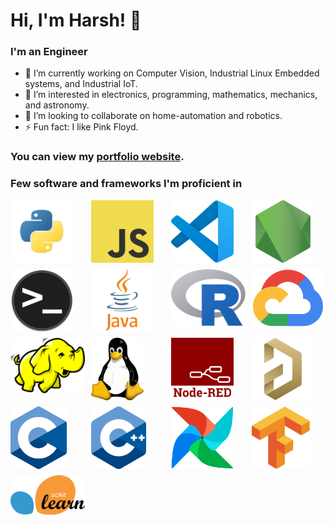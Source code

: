 <!-- <div id="about">

# Hi, I'm Harsh! 👋
<br>

### I'm an Engineer
<br>
- 🌱 I’m currently working on Computer Vision, Industrial Linux Embedded systems, and Industrial IoT.<br>
- 👀 I’m interested in electronics, programming, mathematics, mechanics, and astronomy.<br>
- 🤖 I’m looking to collaborate on home-automation and robotics.<br>
- ⚡ Fun fact: I like Pink Floyd.<br>
</div>

<div id="links">

### You can view my <a href="https://benahalkar.github.io/" target="_blank" style="color: #ffff00; font-style: italic;">portfolio website</a>.
</div>


<br><br>

<div id="skills_text">
    
### Few software and frameworks I'm proficient in

</div>

<br><br>


<div id="skills">

<img src="https://raw.githubusercontent.com/github/explore/80688e429a7d4ef2fca1e82350fe8e3517d3494d/topics/python/python.png" alt="Python" height="40" style="vertical-align:top; margin:4px">

<img src="https://raw.githubusercontent.com/github/explore/80688e429a7d4ef2fca1e82350fe8e3517d3494d/topics/javascript/javascript.png" alt="Javascript" height="40" style="vertical-align:top; margin:4px">

<img src="https://raw.githubusercontent.com/github/explore/80688e429a7d4ef2fca1e82350fe8e3517d3494d/topics/visual-studio-code/visual-studio-code.png" alt="VS Code" height="40" style="vertical-align:top; margin:4px">

<img src="https://raw.githubusercontent.com/github/explore/80688e429a7d4ef2fca1e82350fe8e3517d3494d/topics/nodejs/nodejs.png" alt="NodeJS" height="40" style="vertical-align:top; margin:4px">

<img src="https://raw.githubusercontent.com/github/explore/80688e429a7d4ef2fca1e82350fe8e3517d3494d/topics/terminal/terminal.png" alt="cmd" height="40" style="vertical-align:top; margin:4px">

<img src="https://raw.githubusercontent.com/github/explore/80688e429a7d4ef2fca1e82350fe8e3517d3494d/topics/java/java.png" alt="Java" height="40" style="vertical-align:top; margin:4px">

<img src="./images/R.png" alt="R" height="40" style="vertical-align:top; margin:4px">

<img src="./images/gcp.webp" alt="GCP" height="40" style="vertical-align:top; margin:4px">

<img src="./images/hadoop.svg" alt="Hadoop" height="40" style="vertical-align:top; margin:4px">

<img src="./images/linux.png" alt="Linux" height="40" style="vertical-align:top; margin:4px">

<img src="./images/nodered.svg" alt="Nodered" height="40" style="vertical-align:top; margin:4px">

<img src="./images/altium.png" alt="Altium" height="40" style="vertical-align:top; margin:4px">

<img src="./images/c.png" alt="C" height="40" style="vertical-align:top; margin:4px">

<img src="./images/cpp.png" alt="C++" height="40" style="vertical-align:top; margin:4px">

<img src="./images/airflow.png" alt="Airflow" height="40" style="vertical-align:top; margin:4px">

<img src="./images/tensorflow.png" alt="Tensorflow" height="40" style="vertical-align:top; margin:4px">

<img src="./images/scikit.png" alt="Scikit" height="40" style="vertical-align:top; margin:4px">
</div>


<style>
    #skills {
        display: grid;
        grid-template-columns: repeat(auto-fit, minmax(100px, 1fr));
        grid-gap: 10px;
    }

    #skills img {
        max-width: 100%;
        height: auto;
    }
</style> -->

<!-- Frontend Identifier: START -->
<div id="about">
  
# Hi, I'm Harsh! 👋

### I'm an Engineer
- 🌱 I’m currently working on Computer Vision, Industrial Linux Embedded systems, and Industrial IoT.
- 👀 I’m interested in electronics, programming, mathematics, mechanics, and astronomy.
- 🤖 I’m looking to collaborate on home-automation and robotics.
- ⚡ Fun fact: I like Pink Floyd.

</div>
<!-- Frontend Identifier: END -->

<!-- Frontend Identifier: LINKS_START -->
<div id="links">
  
### You can view my [portfolio website](https://benahalkar.github.io/).
</div>
<!-- Frontend Identifier: LINKS_END -->

<!-- Frontend Identifier: SKILLS_START -->
<div id="skills">
  
### Few software and frameworks I'm proficient in

<div class="image-grid">
  <img src="https://raw.githubusercontent.com/github/explore/80688e429a7d4ef2fca1e82350fe8e3517d3494d/topics/python/python.png" alt="Python">
  <img src="https://raw.githubusercontent.com/github/explore/80688e429a7d4ef2fca1e82350fe8e3517d3494d/topics/javascript/javascript.png" alt="Javascript">
  <img src="https://raw.githubusercontent.com/github/explore/80688e429a7d4ef2fca1e82350fe8e3517d3494d/topics/visual-studio-code/visual-studio-code.png" alt="VS Code">
  <img src="https://raw.githubusercontent.com/github/explore/80688e429a7d4ef2fca1e82350fe8e3517d3494d/topics/nodejs/nodejs.png" alt="NodeJS">
  <img src="https://raw.githubusercontent.com/github/explore/80688e429a7d4ef2fca1e82350fe8e3517d3494d/topics/terminal/terminal.png" alt="cmd">
  <img src="https://raw.githubusercontent.com/github/explore/80688e429a7d4ef2fca1e82350fe8e3517d3494d/topics/java/java.png" alt="Java">
  <img src="./images/R.png" alt="R">
  <img src="./images/gcp.webp" alt="GCP">
  <img src="./images/hadoop.svg" alt="Hadoop">
  <img src="./images/linux.png" alt="Linux">
  <img src="./images/nodered.svg" alt="Nodered">
  <img src="./images/altium.png" alt="Altium">
  <img src="./images/c.png" alt="C">
  <img src="./images/cpp.png" alt="C++">
  <img src="./images/airflow.png" alt="Airflow">
  <img src="./images/tensorflow.png" alt="Tensorflow">
  <img src="./images/scikit.png" alt="Scikit">
</div>

</div>
<!-- Frontend Identifier: SKILLS_END -->

<style>
    .image-grid {
        display: grid;
        grid-template-columns: repeat(auto-fit, minmax(100px, 1fr));
        grid-gap: 10px;
    }

    .image-grid img {
        max-height: 100px;
        width: auto;
        max-width: 100%;
    }
</style>
